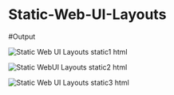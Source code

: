 # Static-Web-UI-Layouts

#Output

![Static Web UI Layouts static1 html](https://user-images.githubusercontent.com/85745635/154893368-88fc02ea-76db-42d6-bbc7-66702e72d9b7.png)


![Static WebUI Layouts static2 html](https://user-images.githubusercontent.com/85745635/154893372-d8d1cde4-d696-4f7f-bc89-0bd7ad63e0f7.png)


![Static Web UI Layouts static3 html](https://user-images.githubusercontent.com/85745635/154893375-58aa3501-f3f3-46ae-841a-dd83d3dace8e.png)
